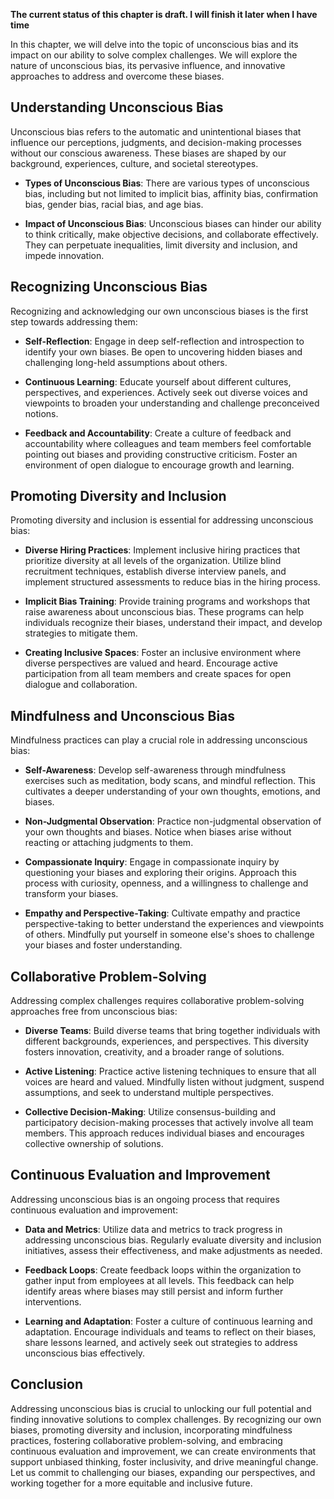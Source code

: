 **The current status of this chapter is draft. I will finish it later when I have time**

In this chapter, we will delve into the topic of unconscious bias and its impact on our ability to solve complex challenges. We will explore the nature of unconscious bias, its pervasive influence, and innovative approaches to address and overcome these biases.

Understanding Unconscious Bias
------------------------------

Unconscious bias refers to the automatic and unintentional biases that influence our perceptions, judgments, and decision-making processes without our conscious awareness. These biases are shaped by our background, experiences, culture, and societal stereotypes.

* **Types of Unconscious Bias**: There are various types of unconscious bias, including but not limited to implicit bias, affinity bias, confirmation bias, gender bias, racial bias, and age bias.

* **Impact of Unconscious Bias**: Unconscious biases can hinder our ability to think critically, make objective decisions, and collaborate effectively. They can perpetuate inequalities, limit diversity and inclusion, and impede innovation.

Recognizing Unconscious Bias
----------------------------

Recognizing and acknowledging our own unconscious biases is the first step towards addressing them:

* **Self-Reflection**: Engage in deep self-reflection and introspection to identify your own biases. Be open to uncovering hidden biases and challenging long-held assumptions about others.

* **Continuous Learning**: Educate yourself about different cultures, perspectives, and experiences. Actively seek out diverse voices and viewpoints to broaden your understanding and challenge preconceived notions.

* **Feedback and Accountability**: Create a culture of feedback and accountability where colleagues and team members feel comfortable pointing out biases and providing constructive criticism. Foster an environment of open dialogue to encourage growth and learning.

Promoting Diversity and Inclusion
---------------------------------

Promoting diversity and inclusion is essential for addressing unconscious bias:

* **Diverse Hiring Practices**: Implement inclusive hiring practices that prioritize diversity at all levels of the organization. Utilize blind recruitment techniques, establish diverse interview panels, and implement structured assessments to reduce bias in the hiring process.

* **Implicit Bias Training**: Provide training programs and workshops that raise awareness about unconscious bias. These programs can help individuals recognize their biases, understand their impact, and develop strategies to mitigate them.

* **Creating Inclusive Spaces**: Foster an inclusive environment where diverse perspectives are valued and heard. Encourage active participation from all team members and create spaces for open dialogue and collaboration.

Mindfulness and Unconscious Bias
--------------------------------

Mindfulness practices can play a crucial role in addressing unconscious bias:

* **Self-Awareness**: Develop self-awareness through mindfulness exercises such as meditation, body scans, and mindful reflection. This cultivates a deeper understanding of your own thoughts, emotions, and biases.

* **Non-Judgmental Observation**: Practice non-judgmental observation of your own thoughts and biases. Notice when biases arise without reacting or attaching judgments to them.

* **Compassionate Inquiry**: Engage in compassionate inquiry by questioning your biases and exploring their origins. Approach this process with curiosity, openness, and a willingness to challenge and transform your biases.

* **Empathy and Perspective-Taking**: Cultivate empathy and practice perspective-taking to better understand the experiences and viewpoints of others. Mindfully put yourself in someone else's shoes to challenge your biases and foster understanding.

Collaborative Problem-Solving
-----------------------------

Addressing complex challenges requires collaborative problem-solving approaches free from unconscious bias:

* **Diverse Teams**: Build diverse teams that bring together individuals with different backgrounds, experiences, and perspectives. This diversity fosters innovation, creativity, and a broader range of solutions.

* **Active Listening**: Practice active listening techniques to ensure that all voices are heard and valued. Mindfully listen without judgment, suspend assumptions, and seek to understand multiple perspectives.

* **Collective Decision-Making**: Utilize consensus-building and participatory decision-making processes that actively involve all team members. This approach reduces individual biases and encourages collective ownership of solutions.

Continuous Evaluation and Improvement
-------------------------------------

Addressing unconscious bias is an ongoing process that requires continuous evaluation and improvement:

* **Data and Metrics**: Utilize data and metrics to track progress in addressing unconscious bias. Regularly evaluate diversity and inclusion initiatives, assess their effectiveness, and make adjustments as needed.

* **Feedback Loops**: Create feedback loops within the organization to gather input from employees at all levels. This feedback can help identify areas where biases may still persist and inform further interventions.

* **Learning and Adaptation**: Foster a culture of continuous learning and adaptation. Encourage individuals and teams to reflect on their biases, share lessons learned, and actively seek out strategies to address unconscious bias effectively.

Conclusion
----------

Addressing unconscious bias is crucial to unlocking our full potential and finding innovative solutions to complex challenges. By recognizing our own biases, promoting diversity and inclusion, incorporating mindfulness practices, fostering collaborative problem-solving, and embracing continuous evaluation and improvement, we can create environments that support unbiased thinking, foster inclusivity, and drive meaningful change. Let us commit to challenging our biases, expanding our perspectives, and working together for a more equitable and inclusive future.
